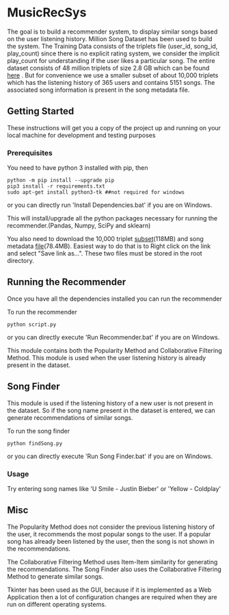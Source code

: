 # MusicRecSys

The goal is to build a recommender system, to display similar songs based on the user listening history. Million Song Dataset has been used to build the system. The Training Data consists of the triplets file (user_id, song_id, play_count) since there is no explicit rating system, we consider the implicit play_count for understanding if the user likes a particular song. The entire dataset consists of 48 million triplets of size 2.8 GB which can be found [here](http://labrosa.ee.columbia.edu/millionsong/sites/default/files/challenge/train_triplets.txt.zip) . But for convenience we use a smaller subset of about 10,000 triplets which has the listening history of 365 users and contains 5151 songs. The associated song information is present in the song metadata file.

## Getting Started

These instructions will get you a copy of the project up and running on your local machine for development and testing purposes

### Prerequisites

You need to have python 3 installed with pip, then 

```
python -m pip install --upgrade pip
pip3 install -r requirements.txt
sudo apt-get install python3-tk ##not required for windows
```

or you can directly run 'Install Dependencies.bat' if you are on Windows.

This will install/upgrade all the python packages necessary for running the recommender.(Pandas, Numpy, SciPy and sklearn)

You also need to download the 10,000 triplet [subset](http://static.turi.com/datasets/millionsong/10000.txt)(118MB) and song metadata [file](http://static.turi.com/datasets/millionsong/song_data.csv)(78.4MB). Easiest way to do that is to Right click on the link and select "Save link as...". These two files must be stored in the root directory.

## Running the Recommender

Once you have all the dependencies installed you can run the recommender

To run the recommender

```
python script.py
```

or you can directly execute 'Run Recommender.bat' if you are on Windows.

This module contains both the Popularity Method and Collaborative Filtering Method. This module is used when the user listening history is already present in the dataset.

## Song Finder

This module is used if the listening history of a new user is not present in the dataset. So if the song name present in the dataset is entered, we can generate recommendations of similar songs.

To run the song finder 

```
python findSong.py
```

or you can directly execute 'Run Song Finder.bat' if you are on Windows.

### Usage

Try entering song names like 'U Smile - Justin Bieber' or 'Yellow - Coldplay'

## Misc

The Popularity Method does not consider the previous listening history of the user, it recommends the most popular songs to the user. If a popular song has already been listened by the user, then the song is not shown in the recommendations.

The Collaborative Filtering Method uses Item-Item similarity for generating the recommendations. The Song Finder also uses the Collaborative Filtering Method to generate similar songs.

Tkinter has been used as the GUI, because if it is implemented as a Web Application then a lot of configuration changes are required when they are run on different operating systems.
